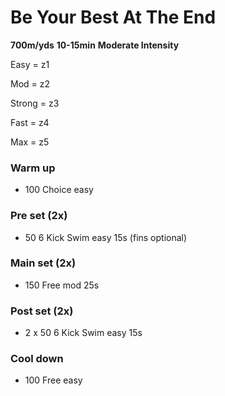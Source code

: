 # Be Your Best At The End

**700m/yds** 
**10-15min**
**Moderate Intensity**

Easy = z1

Mod = z2

Strong = z3

Fast = z4

Max = z5


### Warm up
- 100 Choice easy

### Pre set (2x)
- 50 6 Kick Swim easy 15s (fins optional)

### Main set (2x)
- 150 Free mod 25s

### Post set (2x)
- 2 x 50 6 Kick Swim easy 15s

### Cool down
- 100 Free easy


